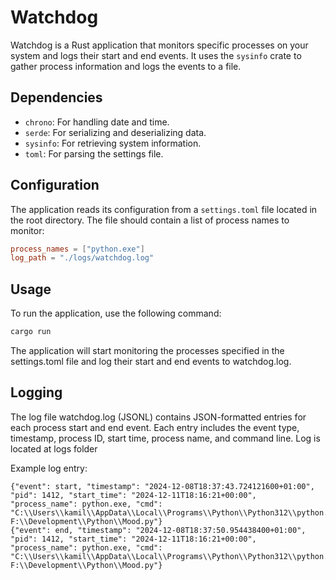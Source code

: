 # Watchdog

Watchdog is a Rust application that monitors specific processes on your system and logs their start and end events. It uses the `sysinfo` crate to gather process information and logs the events to a file.

## Dependencies

- `chrono`: For handling date and time.
- `serde`: For serializing and deserializing data.
- `sysinfo`: For retrieving system information.
- `toml`: For parsing the settings file.

## Configuration

The application reads its configuration from a `settings.toml` file located in the root directory. The file should contain a list of process names to monitor:

```toml
process_names = ["python.exe"]
log_path = "./logs/watchdog.log"
```

## Usage
To run the application, use the following command:
```cmd
cargo run
```

The application will start monitoring the processes specified in the settings.toml file and log their start and end events to watchdog.log.

## Logging
The log file watchdog.log (JSONL) contains JSON-formatted entries for each process start and end event. Each entry includes the event type, timestamp, process ID, start time, process name, and command line.
Log is located at logs folder

Example log entry:
```plain
{"event": start, "timestamp": "2024-12-08T18:37:43.724121600+01:00", "pid": 1412, "start_time": "2024-12-11T18:16:21+00:00", "process_name": python.exe, "cmd": "C:\\Users\\kamil\\AppData\\Local\\Programs\\Python\\Python312\\python.exe F:\\Development\\Python\\Mood.py"}
{"event": end, "timestamp": "2024-12-08T18:37:50.954438400+01:00", "pid": 1412, "start_time": "2024-12-11T18:16:21+00:00", "process_name": python.exe, "cmd": "C:\\Users\\kamil\\AppData\\Local\\Programs\\Python\\Python312\\python.exe F:\\Development\\Python\\Mood.py"}
```
